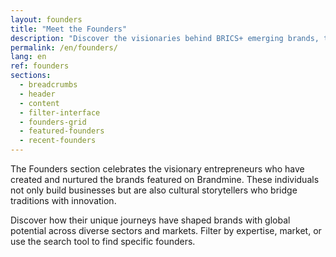 ```yaml
---
layout: founders
title: "Meet the Founders"
description: "Discover the visionaries behind BRICS+ emerging brands, their stories, expertise, and the brands they've built."
permalink: /en/founders/
lang: en
ref: founders
sections:
  - breadcrumbs
  - header
  - content
  - filter-interface
  - founders-grid
  - featured-founders
  - recent-founders
---
```


The Founders section celebrates the visionary entrepreneurs who have created and nurtured the brands featured on Brandmine. These individuals not only build businesses but are also cultural storytellers who bridge traditions with innovation.

Discover how their unique journeys have shaped brands with global potential across diverse sectors and markets. Filter by expertise, market, or use the search tool to find specific founders.
